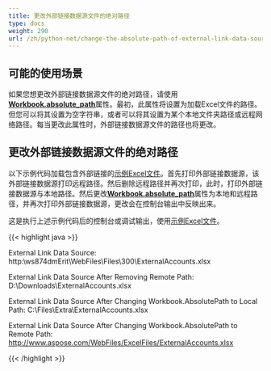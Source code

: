 ```yaml
---
title: 更改外部链接数据源文件的绝对路径
type: docs
weight: 290
url: /zh/python-net/change-the-absolute-path-of-external-link-data-source-file/
---
```


## 可能的使用场景

如果您想更改外部链接数据源文件的绝对路径，请使用[**Workbook.absolute_path**](https://reference.aspose.com/cells/python-net/aspose.cells/workbook/absolute_path)属性。最初，此属性将设置为加载Excel文件的路径。但您可以将其设置为空字符串，或者可以将其设置为某个本地文件夹路径或远程网络路径。每当更改此属性时，外部链接数据源文件的路径也将更改。

## 更改外部链接数据源文件的绝对路径

以下示例代码加载包含外部链接的[示例Excel文件](5115146.xlsx)。首先打印外部链接数据源，该外部链接数据源打印远程路径。然后删除远程路径并再次打印，此时，打印外部链接数据源与本地路径。然后更改[**Workbook.absolute_path**](https://reference.aspose.com/cells/python-net/aspose.cells/workbook/absolute_path)属性为本地和远程路径，并再次打印外部链接数据源，更改会在控制台输出中反映出来。

这是执行上述示例代码后的控制台或调试输出，使用[示例Excel文件](5115146.xlsx)。

{{< highlight java >}}

External Link Data Source: http:\\ws874dmErit\WebFiles\Files\300\ExternalAccounts.xlsx

External Link Data Source After Removing Remote Path: D:\Downloads\ExternalAccounts.xlsx

External Link Data Source After Changing Workbook.AbsolutePath to Local Path: C:\Files\Extra\ExternalAccounts.xlsx

External Link Data Source After Changing Workbook.AbsolutePath to Remote Path: http://www.aspose.com/WebFiles/ExcelFiles/ExternalAccounts.xlsx

{{< /highlight >}}

